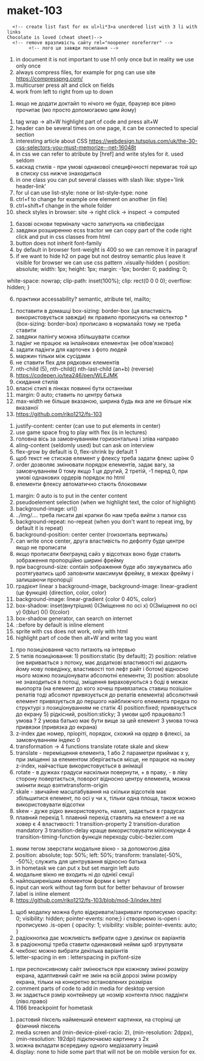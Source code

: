 # maket-103

<!-- 1 lesson online -->
<!-- doctype html вказівник яка версія html використовується -->

      <!-- create list fast for ex ul>li*3>a unordered list with 3 li with links
    Chocolate is loved (cheat sheet)-->
      <!-- remove вразливість сайту rel="noopener noreferrer" -->
            <!-- лого це завжди посилання -->

<!-- 2 lesson online -->

1. in document it is not important to use h1 only once but in reality we use only once
2. always compress files, for example for png can use site https://compresspng.com/
3. multicurser press alt and click on fields
4. work from left to right from up to down

<!-- урок з ментором перший в групах -->

1. якщо не додати доктайп то нічого не буде, браузер все рівно прочитає (мо просто допомогаємо цим йому)

<!-- 3 lesson online (css)-->

1. tag wrap -> alt+W highlight part of code and press alt+W
2. header can be several times on one page, it can be connected to special section
3. interesting article about CSS https://webdesign.tutsplus.com/uk/the-30-css-selectors-you-must-memorize--net-16048t
4. in css we can refer to atribute by [href] and write styles for it. used seldom
5. каскад стилів - при умові однакової специфічності перемагає той що в списку css нижче знаходиться
6. in one class you can put several classes with slash like: stype='link header-link'
7. for ul can use list-style: none or list-style-type: none
8. ctrl+f to change for example one element on another (in file)
9. ctrl+shift+f change in the whole folder
10. sheck styles in browser: site -> right click -> inspect -> computed

<!-- 4 lesson online (css) -->

1. базові основи терміналу часто запитують на співбесідах
2. завдяки розширенню ecss tractor we can copy part of the code right click and put in css classes from html
3. button does not inherit font-family
4. by default in browser font-weight is 400 so we can remove it in paragraf
5. if we want to hide h2 on page but not destroy semantic plus leave it visible for browser we can use css pattern
   .visually-hidden {
   position: absolute;
   width: 1px;
   height: 1px;
   margin: -1px;
   border: 0;
   padding: 0;

white-space: nowrap;
clip-path: inset(100%);
clip: rect(0 0 0 0);
overflow: hidden;
}

6. практики accessability? semantic, atribute tel, mailto;

<!-- 5 lesson online (module 3 flexbox) -->

1. поставити в домашці box-sizing: border-box (ця властивість використовується завжди)
   як правило прописують на селектор \* {box-sizing: border-box}
   прописано в нормалайз тому не треба ставити
2. завдяки палінгу можна збільшувати ссилки
3. падінг не працює на інлайнових елементах (не обов'язково)
4. задати падінги для карточек з фото людей
5. маржин тільки між сусідами
6. не ставити flex для рядкових елементів
7. nth-child (5), nth-child() nth-last-child (an+b) (reverse)
8. https://codepen.io/tea246/pen/WLEJMK
9. скидання стилів
10. власні стилі в лінках повинні бути останніми
11. margin: 0 auto; ставить по центру батька
12. max-width не більше вказаною, ширина будь яка але не більше ніж вказаної
13. https://github.com/riko1212/fs-103

<!-- 6 lesson online (module 3 flexbox) -->

1. justify-content: center (can use to put elements in center)
2. use game space frog to play with flex (is in lectures)
3. головна вісь за замовчуванням горизонтальна і зліва направо
4. aling-content (seldomly used) but can ask on interview
5. flex-grow by default is 0, flex-shrink by default 1
6. щоб текст не стискав елемент у флексу треба задати флекс шрінк 0
7. order дозволяє змінювати порядок елементів, задає вагу, за замовчуванням 0 тому якщо 1 це другий, 2 третій, -1 перед 0, при умові однакових ордерів порядок по html
8. елементи флексу автоматично стають блоковими

<!-- 7 lesson online (module 4 part 1) -->

1. margin: 0 auto is to put in the center content
2. pseudoelement selection (when we highlight text, the color of highlight)
3. background-image: url()
4. ../img/.... треба писати дві крапки бо нам треба вийти з папки css
5. background-repeat: no-repeat (when you don't want to repeat img, by default it is repeat)
6. background-position: center center (гоизонталь вертикаль)
7. can write once center, друга властивість по дефолту буде центре якщо не прописати
8. якщо прописати бекграунд сайз у відсотках воно буде ставить зображення пропорційно ширині фрейму
9. при bacground-size: contain зображення буде або звужуватись або розтягуватись щоб заповнити максимум фрейму, в межах фрейму і залишаючи пропорції
10. градієнт linear з background-image, background-image: linear-gradient (це функція) {direction, color, color}
11. background-image: linear-gradient {color 0 40%, color}
12. box-shadow: inset(внутрішня) 0(Зміщення по осі x) 0(Зміщення по осі y) 0(blur) 0() 0(color)
13. box-shadow generator, can search on internet
14. ::before by default is inline element
15. sprite with css does not work, only with html
16. highlight part of code then alt+W and write tag you want

<!-- 8 lesson online (module 4 part 2) -->

1. про позиціювання часто питають на інтервью
2. 5 типів позиціювання: 1) position:static (by default); 2) position: relative (не виривається з потоку, має додаткові властивості які додають йому нову поведінку, властивості топ лефт райт і ботом) відносно нього можно позиціонувати абсолютні елементи; 3) position: absolute не знаходиться в потоці, зміщення вираховуються з боді в межах вьюпорта (на елемент до кого хочеш привязатись ставиш позішіон релатів тоді абсолют привязується до релатів елемента) абсолютний елемент привязується до першого найближчого елемента предка по структурі з позиціонуванням не статік 4) position:fixed; привязується до екрану 5) рідкісний, position:sticky; 3 умови щоб працювало:1 умова ? 2 умова батько має бути вище за цей елемент 3 умова точка привязки (привязка до екрана)
3. z-index дає номер, пріоріті, порядок, схожий на ордер в флексі, за замовчуванням індекс 0
4. transformation -> 4 functions translate rotate skale and skew
5. translate - переміщення елемента, 1 або 2 параметри приймає x y, при зміщенні за елементом зберігається місце, не працює на ньому z-index, найчастіше використовується в анімаціЇ
6. rotate - в дужках градуси наскільки повернути, + в праву, - в ліву сторону повертається, поворот відносно центру елемента, можна змінити якщо взятиtransform-origin
7. skale - звичайне масштабування на скільки відсотків має збільшитися елемент, по осі у чи х, тільки одна площа, також можно використовувати відсотки
8. skew - дуже рідко використовують, нахил, задається в градусах
9. плавний перехід 1. плавний перехід ставлять на елемент а не на ховер
   є 4 властивості: 1 transition-property 2 transition-duration mandatory 3 transition-delay краще використовувати мілісекунди 4 transition-timing-function функція переходу cubic-bezier.com

<!-- 9 lesson online (module 5 part 1) -->

1. яким тегом зверстати модальне вікно - за допомогою діва
2. position: absolute;
   top: 50%;
   left: 50%;
   transform: translate(-50%, -50%);
   служить для центрування відносно батька
3. in hometask we can put x but set margin left auto
4. модальне вікно не входить ні до однієї секції
5. найпоширенішим елементом форми є інпут
6. input can work without tag form but for better behavour of browser
7. label is inline element
8. https://github.com/riko1212/fs-103/blob/mod-3/index.html

<!-- 10 lesson online (module 5 part 2) -->

1. щоб модалку можна було відкривати/закривати
   прописуємо
   opacity: 0;
   visibility: hidden;
   pointer-events: none;}
   і створюємо is-open і прописуємо
   .is-open {
   opacity: 1;
   visibility: visible;
   pointer-events: auto;
   }
2. радіокнопка дає можливість вибрати одне з декільк
   ох варіантів
3. в радіокнопці треба ставити одинаковий нейми щоб згрупувати
4. чекбокс можно вибрати декілька варіантів
5. letter-spacing in em : letterspacing in px/font-size

<!-- 11 lesson online (module 6 part 1) -->

1. при респонсивному сайт змінюється при кожному змінні розміру екрана, адаптивний сайт не змін на всій дорозі зміни розміру екрана, тільки на конкретно встановлених розмірах
2. comment parts of code to add in media for desktop version
3. як задається рзмір контейнеру це нозмір контента плюс паддінги (ліво.право)
4. 1166 breackpoint for hometask

<!-- 12 lesson online (module 6 part 2) -->

1. растовий піксель найменший елемент картинки, на сторінці це фізичний піксель
2. media screen and (min-device-pixel-racio: 2), (min-resolution: 2dppx), (min-resolution: 192dpi)
   підключаємо картинку з 2х
3. можна вкладати всередину одного медіазапиту інший
4. display: none to hide some part that will not be on mobile version for ex.
